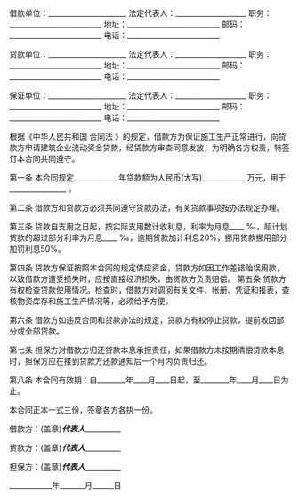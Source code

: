 
 


借款单位：______________________ 法定代表人：____________________ 职务：__________________________ 地址：__________________________ 邮码：__________________________ 电话：__________________________


贷款单位：______________________ 法定代表人：____________________ 职务：__________________________ 地址：__________________________ 邮码：__________________________ 电话：__________________________


保证单位：______________________ 法定代表人：____________________ 职务：__________________________ 地址：__________________________ 邮码：__________________________ 电话：__________________________


根据《中华人民共和国
合同法
》的规定，借款方为保证施工生产正常进行，向贷款方申请建筑企业流动资金贷款，经贷款方审查同意发放，为明确各方权责，特签订本合同共同遵守。


第一条 本合同规定____________ 年贷款额为人民币(大写)____________ 万元，用于________________ 。


第二条 借款方和贷款方必须共同遵守贷款办法，有关贷款事项按办法规定办理。


第三条 贷款自支用之日起，按实际支用数计收利息，利率为月息____ ‰，超计划贷款的超过部分利率为月息____ ‰，逾期贷款加计利息20%，挪用贷款挪用部分加罚利息50%。


第四条 贷款方保证按照本合同的规定供应资金，贷款方如因工作差错贻误用款，以致借款方遭受损失时，应按直接经济损失，由贷款方负责赔偿。 第五条 贷款方有权检查贷款使用情况。检查时，借款方对调阅有关文件、帐册、凭证和报表，查核物资库存和施工生产情况等，必须给予方便。


第六条 借款方如违反合同和贷款办法的规定，贷款方有权停止贷款，提前收回部分或全部贷款。


第七条 担保方对借款方归还贷款本息承担责任，如果借款方未按期清偿贷款本息时，担保方应在接到贷款方还款通知后一个月内负责归还。


第八条 本合同有效期：自________年____月____日起，至________年____月____日为止。


本合同正本一式三份，签章各方各执一份。


借款方：(盖章)_______________代表人_________________________


贷款方：(盖章)_______________代表人_________________________


担保方：(盖章)_______________代表人_________________________


____________年_______月______日
 


 

 
 
 
 
 
  


  
 

  


  


  
 
 
 
 

